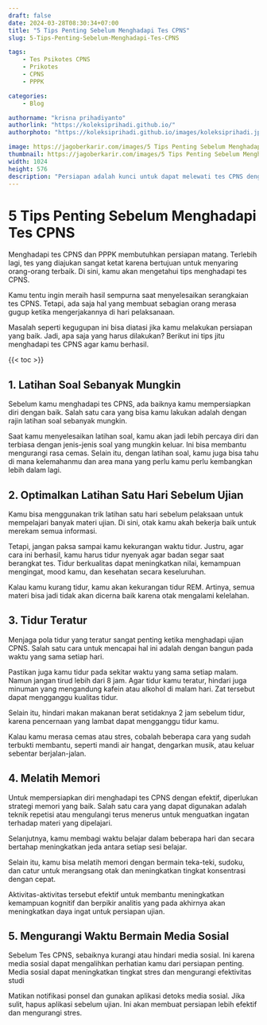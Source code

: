 ```yaml
---
draft: false
date: 2024-03-28T08:30:34+07:00
title: "5 Tips Penting Sebelum Menghadapi Tes CPNS"
slug: 5-Tips-Penting-Sebelum-Menghadapi-Tes-CPNS

tags:
    - Tes Psikotes CPNS
    - Prikotes
    - CPNS
    - PPPK

categories:
    - Blog

authorname: "krisna prihadiyanto"
authorlink: "https://koleksiprihadi.github.io/"
authorphoto: "https://koleksiprihadi.github.io/images/koleksiprihadi.jpeg"

image: https://jagoberkarir.com/images/5 Tips Penting Sebelum Menghadapi Tes CPNS.png
thumbnail: https://jagoberkarir.com/images/5 Tips Penting Sebelum Menghadapi Tes CPNS.png
width: 1024
height: 576
description: "Persiapan adalah kunci untuk dapat melewati tes CPNS dengan baik. Berikut ini beberapa tips yang perlu dioptimalkan sebelum menghadapi ujian."
---
```


# 5 Tips Penting Sebelum Menghadapi Tes CPNS

Menghadapi tes CPNS dan PPPK membutuhkan persiapan matang. Terlebih lagi, tes yang diajukan sangat ketat karena bertujuan untuk menyaring orang-orang terbaik. Di sini, kamu akan mengetahui tips menghadapi tes CPNS.

Kamu tentu ingin meraih hasil sempurna saat menyelesaikan serangkaian tes CPNS. Tetapi, ada saja hal yang membuat sebagian orang merasa gugup ketika mengerjakannya di hari pelaksanaan.

Masalah seperti kegugupan ini bisa diatasi jika kamu melakukan persiapan yang baik. Jadi, apa saja yang harus dilakukan? Berikut ini tips jitu menghadapi tes CPNS agar kamu berhasil.

{{< toc >}}

## 1. Latihan Soal Sebanyak Mungkin

Sebelum kamu menghadapi tes CPNS, ada baiknya kamu mempersiapkan diri dengan baik. Salah satu cara yang bisa kamu lakukan adalah dengan rajin latihan soal sebanyak mungkin. 

Saat kamu menyelesaikan latihan soal, kamu akan jadi lebih percaya diri dan terbiasa dengan jenis-jenis soal yang mungkin keluar. Ini bisa membantu mengurangi rasa cemas. Selain itu, dengan latihan soal, kamu juga bisa tahu di mana kelemahanmu dan area mana yang perlu kamu perlu kembangkan lebih dalam lagi.

## 2. Optimalkan Latihan Satu Hari Sebelum Ujian

Kamu bisa menggunakan trik latihan satu hari sebelum pelaksaan untuk mempelajari banyak materi ujian. Di sini, otak kamu akah bekerja baik untuk merekam semua informasi. 

Tetapi, jangan paksa sampai kamu kekurangan waktu tidur. Justru, agar cara ini berhasil, kamu harus tidur nyenyak agar badan segar saat berangkat tes. Tidur berkualitas dapat meningkatkan nilai, kemampuan mengingat, mood kamu, dan kesehatan secara keseluruhan. 

Kalau kamu kurang tidur, kamu akan kekurangan tidur REM. Artinya, semua materi bisa jadi tidak akan dicerna baik karena otak mengalami kelelahan.

## 3. Tidur Teratur

Menjaga pola tidur yang teratur sangat penting ketika menghadapi ujian CPNS. Salah satu cara untuk mencapai hal ini adalah dengan bangun pada waktu yang sama setiap hari. 

Pastikan juga kamu tidur pada sekitar waktu yang sama setiap malam. Namun jangan tirud lebih dari 8 jam. Agar tidur kamu teratur, hindari juga minuman yang mengandung kafein atau alkohol di malam hari. Zat tersebut dapat mengganggu kualitas tidur. 

Selain itu, hindari makan makanan berat setidaknya 2 jam sebelum tidur, karena pencernaan yang lambat dapat mengganggu tidur kamu. 

Kalau kamu merasa cemas atau stres, cobalah beberapa cara yang sudah terbukti membantu, seperti mandi air hangat, dengarkan musik, atau keluar sebentar berjalan-jalan. 

## 4. Melatih Memori

Untuk mempersiapkan diri menghadapi tes CPNS dengan efektif, diperlukan strategi memori yang baik. Salah satu cara yang dapat digunakan adalah teknik repetisi atau mengulangi terus menerus untuk menguatkan ingatan terhadap materi yang dipelajari. 

Selanjutnya, kamu membagi waktu belajar dalam beberapa hari dan secara bertahap meningkatkan jeda antara setiap sesi belajar. 

Selain itu, kamu bisa melatih memori dengan bermain teka-teki, sudoku, dan catur untuk merangsang otak dan meningkatkan tingkat konsentrasi dengan cepat. 

Aktivitas-aktivitas tersebut efektif untuk membantu meningkatkan kemampuan kognitif dan berpikir analitis yang pada akhirnya akan meningkatkan daya ingat untuk persiapan ujian.

## 5. Mengurangi Waktu Bermain Media Sosial

Sebelum Tes CPNS, sebaiknya kurangi atau hindari media sosial. Ini karena media sosial dapat mengalihkan perhatian kamu dari persiapan penting. Media sosial dapat meningkatkan tingkat stres dan mengurangi efektivitas studi

Matikan notifikasi ponsel dan gunakan aplikasi detoks media sosial. Jika sulit, hapus aplikasi sebelum ujian. Ini akan membuat persiapan lebih efektif dan mengurangi stres.

